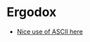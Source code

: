 # Ergodox

* [Nice use of ASCII here](https://github.com/grota/tmk_keyboard/blob/grota_layout/keyboard/ergodox/keymap_grota.h#L25)